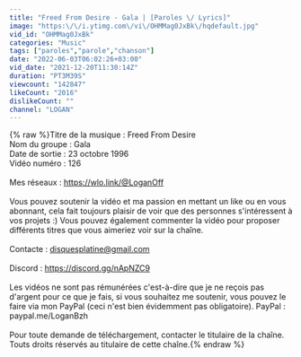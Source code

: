 ```yaml
---
title: "Freed From Desire - Gala | [Paroles \/ Lyrics]"
image: "https:\/\/i.ytimg.com\/vi\/OHMMag0JxBk\/hqdefault.jpg"
vid_id: "OHMMag0JxBk"
categories: "Music"
tags: ["paroles","parole","chanson"]
date: "2022-06-03T06:02:26+03:00"
vid_date: "2021-12-20T11:30:14Z"
duration: "PT3M39S"
viewcount: "142847"
likeCount: "2016"
dislikeCount: ""
channel: "LOGAN"
---
```

{% raw %}Titre de la musique : Freed From Desire<br />Nom du groupe : Gala<br />Date de sortie : 23 octobre 1996<br />Vidéo numéro : 126<br /><br />Mes réseaux : <a rel="nofollow" target="blank" href="https://wlo.link/@LoganOff">https://wlo.link/@LoganOff</a><br /><br />Vous pouvez soutenir la vidéo et ma passion en mettant un like ou en vous abonnant, cela fait toujours plaisir de voir que des personnes s'intéressent à vos projets :) Vous pouvez également commenter la vidéo pour proposer différents titres que vous aimeriez voir sur la chaîne.<br /><br />Contacte : disquesplatine@gmail.com<br /><br />Discord : <a rel="nofollow" target="blank" href="https://discord.gg/nApNZC9">https://discord.gg/nApNZC9</a><br /><br />Les vidéos ne sont pas rémunérées c'est-à-dire que je ne reçois pas d'argent pour ce que je fais, si vous souhaitez me soutenir, vous pouvez le faire via mon PayPal (ceci n'est bien évidemment pas obligatoire). PayPal : paypal.me/LoganBzh <br /><br />Pour toute demande de téléchargement, contacter le titulaire de la chaîne.<br />Touts droits réservés au titulaire de cette chaîne.{% endraw %}
